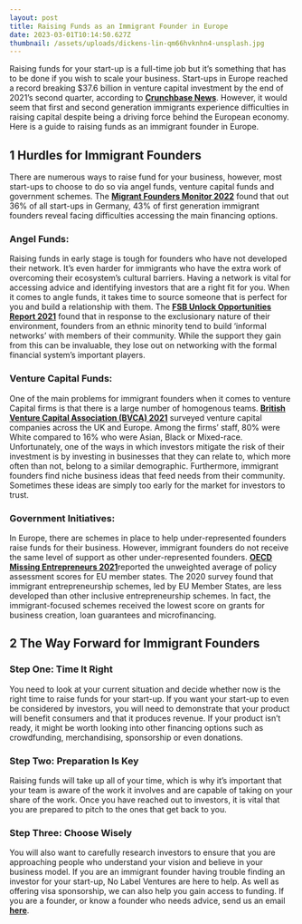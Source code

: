 ```yaml
---
layout: post
title: Raising Funds as an Immigrant Founder in Europe
date: 2023-03-01T10:14:50.627Z
thumbnail: /assets/uploads/dickens-lin-qm66hvknhn4-unsplash.jpg
---
```

Raising funds for your start-up is a full-time job but it’s something that has to be done if you wish to scale your business. Start-ups in Europe reached a record breaking $37.6 billion in venture capital investment by the end of 2021’s second quarter, according to **[Crunchbase News](https://news.crunchbase.com/business/europe-vc-funding-q1-2022-monthly-recap/)**. However, it would seem that first and second generation immigrants experience difficulties in raising capital despite being a driving force behind the European economy. Here is a guide to raising funds as an immigrant founder in Europe. 

## 1 Hurdles for Immigrant Founders

There are numerous ways to raise fund for your business, however, most start-ups to choose to do so via angel funds, venture capital funds and government schemes. The **[Migrant Founders Monitor 2022](https://www.freiheit.org/germany/migrant-founders-monitor)** found that out 36% of all start-ups in Germany, 43% of first generation immigrant founders reveal facing difficulties accessing the main financing options.

### Angel Funds:

Raising funds in early stage is tough for founders who have not developed their network. It’s even harder for immigrants who have the extra work of overcoming their ecosystem’s cultural barriers. Having a network is vital for accessing advice and identifying investors that are a right fit for you. When it comes to angle funds, it takes time to source someone that is perfect for you and build a relationship with them. The **[FSB Unlock Opportunities Report 2021](https://www.fsb.org.uk/resource-report/unlock.html)** found that in response to the exclusionary nature of their environment, founders from an ethnic minority tend to build ‘informal networks’ with members of their community. While the support they gain from this can be invaluable, they lose out on networking with the formal financial system’s important players. 

### Venture Capital Funds: 

One of the main problems for immigrant founders when it comes to venture Capital firms is that there is a large number of homogenous teams. **[British Venture Capital Association (BVCA) 2021](https://www.bvca.co.uk/Portals/0/Documents/Research/2021%2520Reports/BVCA%2520Diversity%2520and%2520Inclusion%2520Report%2520-%2520Online.pdf)** surveyed venture capital companies across the UK and Europe. Among the firms’ staff, 80% were White compared to 16% who were Asian, Black or Mixed-race. Unfortunately, one of the ways in which investors mitigate the risk of their investment is by investing in businesses that they can relate to, which more often than not, belong to a similar demographic. Furthermore, immigrant founders find niche business ideas that feed needs from their community. Sometimes these ideas are simply too early for the market for investors to trust. 

### Government Initiatives:

In Europe, there are schemes in place to help under-represented founders raise funds for their business. However, immigrant founders do not receive the same level of support as other under-represented founders. [**OECD** **Missing Entrepreneurs 2021**](https://www.oecd-ilibrary.org/sites/71b7a9bb-en/1/3/2/2/index.html?itemId=/content/publication/71b7a9bb-en&_csp_=d8d0020b2c4308e7c5bf88c928ccd139&itemIGO=oecd&itemContentType=book#figure-d1e8496)reported the unweighted average of policy assessment scores for EU member states. The 2020 survey found that immigrant entrepreneurship schemes, led by EU Member States, are less developed than other inclusive entrepreneurship schemes. In fact, the immigrant-focused schemes received the lowest score on grants for business creation, loan guarantees and microfinancing. 

## 2 The Way Forward for Immigrant Founders

### Step One: Time It Right

You need to look at your current situation and decide whether now is the right time to raise funds for your start-up. If you want your start-up to even be considered by investors, you will need to demonstrate that your product will benefit consumers and that it produces revenue. If your product isn’t ready, it might be worth looking into other financing options such as crowdfunding, merchandising, sponsorship or even donations. 

### Step Two: Preparation Is Key

Raising funds will take up all of your time, which is why it’s important that your team is aware of the work it involves and are capable of taking on your share of the work. Once you have reached out to investors, it is vital that you are prepared to pitch to the ones that get back to you.

### Step Three: Choose Wisely

You will also want to carefully research investors to ensure that you are approaching people who understand your vision and believe in your business model. If you are an immigrant founder having trouble finding an investor for your start-up, No Label Ventures are here to help. As well as offering visa sponsorship, we can also help you gain access to funding. If you are a founder, or know a founder who needs advice, send us an email **[here](http://ramzi@nolabel.ventures/)**.
